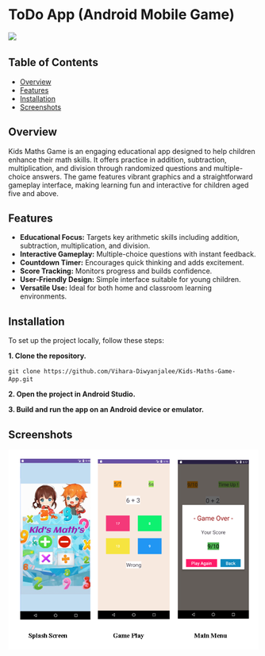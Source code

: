 # ToDo App (Android Mobile Game)

<p><a href="https://github.com/Vihara-Diwyanjalee"><img src="https://skillicons.dev/icons?i=kotlin,androidstudio,git,github" width=200></a></p>

## Table of Contents

- [Overview](#overview)
- [Features](#features)
- [Installation](#installation)
- [Screenshots](#screenshots)

## Overview

Kids Maths Game is an engaging educational app designed to help children enhance their math skills. It offers practice in addition, subtraction, multiplication, and division through randomized questions and multiple-choice answers. The game features vibrant graphics and a straightforward gameplay interface, making learning fun and interactive for children aged five and above.

## Features

- **Educational Focus:** Targets key arithmetic skills including addition, subtraction, multiplication, and division.
- **Interactive Gameplay:** Multiple-choice questions with instant feedback.
- **Countdown Timer:** Encourages quick thinking and adds excitement.
- **Score Tracking:** Monitors progress and builds confidence.
- **User-Friendly Design:** Simple interface suitable for young children.
- **Versatile Use:** Ideal for both home and classroom learning environments.

## Installation

To set up the project locally, follow these steps:

**1. Clone the repository.**

```
git clone https://github.com/Vihara-Diwyanjalee/Kids-Maths-Game-App.git
```

**2. Open the project in Android Studio.**

**3. Build and run the app on an Android device or emulator.**

## Screenshots

<img src="https://github.com/Vihara-Diwyanjalee/Kids-Maths-Game-App/blob/main/app/src/main/res/drawable/sceenshots.png" alt="KidsMathsGame-Screenshots" width=1000>
